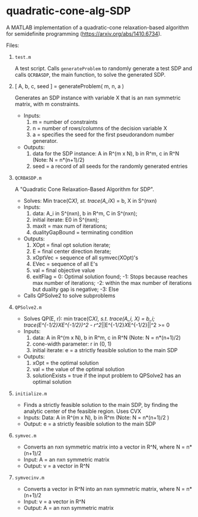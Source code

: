 # quadratic-cone-alg-SDP
A MATLAB implementation of a quadratic-cone relaxation-based algorithm for semidefinite programming (https://arxiv.org/abs/1410.6734).


Files:
1. `test.m`

   A test script.  Calls `generateProblem` to randomly generate a test SDP and calls `QCRBASDP`, the main function, to solve the generated SDP.

2. [ A, b, c, seed ] =  generateProblem( m, n, a )
   
   Generates an SDP instance with variable X that is an nxn symmetric matrix, with m constraints.  
   
   + Inputs: 
     1. m = number of constraints
     2. n = number of rows/columns of the decision variable X
     3. a = specifies the seed for the first pseudorandom number generator.
   + Outputs:
     1. data for the SDP instance: A in R^(m x N), b in R^m, c in R^N (Note: N = n*(n+1)/2)
     2. seed = a record of all seeds for the randomly generated entries
     
2. `QCRBASDP.m`
   
   A "Quadratic Cone Relaxation-Based Algorithm for SDP".
   + Solves: Min trace(C*X), st. trace(A_i*X) = b, X in S^(nxn)
   + Inputs:
      1. data: A_i in S^(nxn), b in R^m, C in S^(nxn);
      2. initial iterate: E0 in S^(nxn);
      3. maxIt = max num of iterations;
      4. dualityGapBound = terminating condition
   + Outputs:   
      1. XOpt = final opt solution iterate;
      2. E = final center direction iterate;
      3. xOptVec = sequence of all symvec(XOpt)'s
      4. EVec = sequence of all E's
      5. val = final objective value
      6. exitFlag = 0: Optimal solution found; -1: Stops because reaches max number of iterations; -2: within the max number of iterations but duality gap is negative; -3: Else
    + Calls QPSolve2 to solve subproblems

3. `QPSolve2.m`
   
   + Solves QP(E, r): min trace(C*X), s.t. trace(A_i, X) = b_i; trace(E^{-1/2}*X*E^{-1/2})^2 - r^2*||E^{-1/2}*X*E^{-1/2}||^2 >= 0
   + Inputs: 
     1. data: A in R^(m x N), b in R^m, c in R^N (Note: N = n*(n+1)/2)
     2. cone-width parameter: r in (0, 1)
     3. initial iterate: e = a strictly feasible solution to the main SDP
   + Outputs:
     1. xOpt = the optimal solution
     2. val = the value of the optimal solution
     3. solutionExists = true if the input problem to QPSolve2 has an optimal solution
 
4. `initialize.m`
 
    + Finds a strictly feasible solution to the main SDP, by finding the analytic center of the feasible region.  Uses CVX
    + Inputs: Data: A in R^(m x N), b in R^m (Note: N = n*(n+1)/2 )
    + Output: e = a strictly feasible solution to the main SDP

5.  `symvec.m`

    + Converts an nxn symmetric matrix into a vector in R^N, where N = n*(n+1)/2
    + Input: A = an nxn symmetric matrix
    + Output: v = a vector in R^N
    
6.  `symvecinv.m`

    + Converts a vector in R^N into  an nxn symmetric matrix, where N = n*(n+1)/2
    + Input: v = a vector in R^N
    + Output: A = an nxn symmetric matrix

